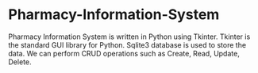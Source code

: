 # Pharmacy-Information-System

Pharmacy Information System is written in Python using Tkinter.
Tkinter is the standard GUI library for Python. 
Sqlite3 database is used to store the data.
We can perform CRUD operations such as Create, Read, Update, Delete.
